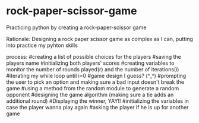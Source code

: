 # rock-paper-scissor-game
Practicing python by creating a rock-paper-scissor game

Rationale: Designing a rock paper scissor game as complex as I can, putting into practice my pyhton skills

process:
    #creating a list of possible choices for the players
    #saving the players name
    #initializing both players' scores
    #creating variables to monitor the number of rounds played(r) and the number of iterations(i) 
    #iterating my while loop until i=0
        #game design I guess? (^_^)
        #prompting the user to pick an option and making sure a bad input doesn't break the game
        #using a method from the random module to generate a random opponent 
        #designing the game algorithm (making sure a tie adds an additional round)
    #Displaying the winner, YAY!!
    #initializing the variables in case the player wanna play again
    #asking the player if he is up for another game